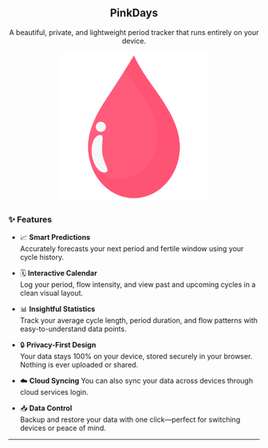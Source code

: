 <h2 align="center">PinkDays</h2>
<p align="center">A beautiful, private, and lightweight period tracker that runs entirely on your device.</p>

<p align="center">
  <img width="300" height="300" alt="PinkDays Logo" src="assets/logo_t.png"/>
</p>

### ✨ Features

- 📈 **Smart Predictions**  
  Accurately forecasts your next period and fertile window using your cycle history.

- 🗓️ **Interactive Calendar**  
  Log your period, flow intensity, and view past and upcoming cycles in a clean visual layout.

- 📊 **Insightful Statistics**  
  Track your average cycle length, period duration, and flow patterns with easy-to-understand data points.

- 🔒 **Privacy-First Design**  
  Your data stays 100% on your device, stored securely in your browser. Nothing is ever uploaded or shared.

- ☁️ **Cloud Syncing**
  You can also sync your data across devices through cloud services login.
  
- 📥 **Data Control**  
  Backup and restore your data with one click—perfect for switching devices or peace of mind.

---
